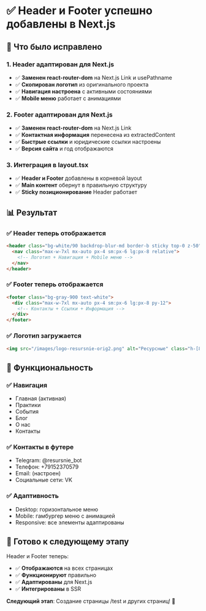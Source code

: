# ✅ Header и Footer успешно добавлены в Next.js

## 🔧 Что было исправлено

### 1. **Header адаптирован для Next.js**
- ✅ **Заменен react-router-dom** на Next.js Link и usePathname
- ✅ **Скопирован логотип** из оригинального проекта
- ✅ **Навигация настроена** с активными состояниями
- ✅ **Mobile меню** работает с анимациями

### 2. **Footer адаптирован для Next.js**
- ✅ **Заменен react-router-dom** на Next.js Link
- ✅ **Контактная информация** перенесена из extractedContent
- ✅ **Быстрые ссылки** и юридические ссылки настроены
- ✅ **Версия сайта** и год отображаются

### 3. **Интеграция в layout.tsx**
- ✅ **Header и Footer** добавлены в корневой layout
- ✅ **Main контент** обернут в правильную структуру
- ✅ **Sticky позиционирование** Header работает

## 📊 Результат

### ✅ **Header теперь отображается**
```html
<header class="bg-white/90 backdrop-blur-md border-b sticky top-0 z-50">
  <nav class="max-w-7xl mx-auto px-4 sm:px-6 lg:px-8 relative">
    <!-- Логотип + Навигация + Mobile меню -->
  </nav>
</header>
```

### ✅ **Footer теперь отображается**
```html
<footer class="bg-gray-900 text-white">
  <div class="max-w-7xl mx-auto px-4 sm:px-6 lg:px-8 py-12">
    <!-- Контакты + Ссылки + Информация -->
  </div>
</footer>
```

### ✅ **Логотип загружается**
```html
<img src="/images/logo-resursnie-orig2.png" alt="Ресурсные" class="h-[80%] w-auto max-w-[150px]"/>
```

## 🎯 **Функциональность**

### ✅ **Навигация**
- Главная (активная)
- Практики
- События
- Блог
- О нас
- Контакты

### ✅ **Контакты в футере**
- Telegram: @resursnie_bot
- Телефон: +79152370579
- Email: (настроен)
- Социальные сети: VK

### ✅ **Адаптивность**
- Desktop: горизонтальное меню
- Mobile: гамбургер меню с анимацией
- Responsive: все элементы адаптированы

## 🚀 **Готово к следующему этапу**

Header и Footer теперь:
- ✅ **Отображаются** на всех страницах
- ✅ **Функционируют** правильно
- ✅ **Адаптированы** для Next.js
- ✅ **Интегрированы** в SSR

**Следующий этап**: Создание страницы /test и других страниц! 🎉
